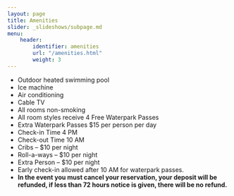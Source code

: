 ```yaml
---
layout: page
title: Amenities
slider: _slideshows/subpage.md
menu:
    header:
        identifier: amenities
        url: "/amenities.html"
        weight: 3
---
```


- Outdoor heated swimming pool
- Ice machine
- Air conditioning
- Cable TV
- All rooms non-smoking
- All room styles receive 4 Free Waterpark Passes
- Extra Waterpark Passes $15 per person per day
- Check-in Time 4 PM
- Check-out Time 10 AM
- Cribs – $10 per night
- Roll-a-ways – $10 per night
- Extra Person – $10 per night
- Early check-in allowed after 10 AM for waterpark passes.
- **In the event you must cancel your reservation, your deposit will be refunded, if less than 72 hours notice is given, there will be no refund.**
